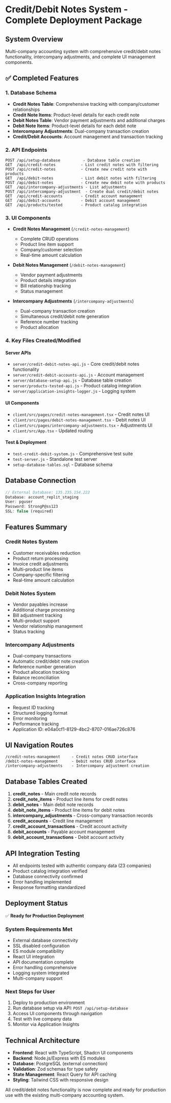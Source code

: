 # Credit/Debit Notes System - Complete Deployment Package

## System Overview
Multi-company accounting system with comprehensive credit/debit notes functionality, intercompany adjustments, and complete UI management components.

## ✅ Completed Features

### 1. Database Schema
- **Credit Notes Table**: Comprehensive tracking with company/customer relationships
- **Credit Note Items**: Product-level details for each credit note
- **Debit Notes Table**: Vendor payment adjustments and additional charges
- **Debit Note Items**: Product-level details for each debit note
- **Intercompany Adjustments**: Dual-company transaction creation
- **Credit/Debit Accounts**: Account management and transaction tracking

### 2. API Endpoints
```
POST /api/setup-database          - Database table creation
GET  /api/credit-notes           - List credit notes with filtering
POST /api/credit-notes           - Create new credit note with products
GET  /api/debit-notes            - List debit notes with filtering  
POST /api/debit-notes            - Create new debit note with products
GET  /api/intercompany-adjustments - List adjustments
POST /api/intercompany-adjustment  - Create dual credit/debit notes
GET  /api/credit-accounts        - Credit account management
GET  /api/debit-accounts         - Debit account management
GET  /api/products/tested        - Product catalog integration
```

### 3. UI Components
- **Credit Notes Management** (`/credit-notes-management`)
  - Complete CRUD operations
  - Product line item support
  - Company/customer selection
  - Real-time amount calculation

- **Debit Notes Management** (`/debit-notes-management`)
  - Vendor payment adjustments
  - Product details integration
  - Bill relationship tracking
  - Status management

- **Intercompany Adjustments** (`/intercompany-adjustments`)
  - Dual-company transaction creation
  - Simultaneous credit/debit note generation
  - Reference number tracking
  - Product allocation

### 4. Key Files Created/Modified

#### Server APIs
- `server/credit-debit-notes-api.js` - Core credit/debit notes functionality
- `server/credit-debit-accounts-api.js` - Account management
- `server/database-setup-api.js` - Database table creation
- `server/products-tested-api.js` - Product catalog integration
- `server/application-insights-logger.js` - Logging system

#### UI Components
- `client/src/pages/credit-notes-management.tsx` - Credit notes UI
- `client/src/pages/debit-notes-management.tsx` - Debit notes UI
- `client/src/pages/intercompany-adjustments.tsx` - Adjustments UI
- `client/src/App.tsx` - Updated routing

#### Test & Deployment
- `test-credit-debit-system.js` - Comprehensive test suite
- `test-server.js` - Standalone test server
- `setup-database-tables.sql` - Database schema

## Database Connection
```javascript
// External Database: 135.235.154.222
Database: account_replit_staging
User: pguser
Password: StrongP@ss123
SSL: false (required)
```

## Features Summary

### Credit Notes System
- Customer receivables reduction
- Product return processing
- Invoice credit adjustments
- Multi-product line items
- Company-specific filtering
- Real-time amount calculation

### Debit Notes System
- Vendor payables increase
- Additional charge processing
- Bill adjustment tracking
- Multi-product support
- Vendor relationship management
- Status tracking

### Intercompany Adjustments
- Dual-company transactions
- Automatic credit/debit note creation
- Reference number generation
- Product allocation tracking
- Balance reconciliation
- Cross-company reporting

### Application Insights Integration
- Request ID tracking
- Structured logging format
- Error monitoring
- Performance tracking
- Application ID: e04a0cf1-8129-4bc2-8707-016ae726c876

## UI Navigation Routes
```
/credit-notes-management     - Credit notes CRUD interface
/debit-notes-management      - Debit notes CRUD interface  
/intercompany-adjustments    - Intercompany adjustment creation
```

## Database Tables Created
1. **credit_notes** - Main credit note records
2. **credit_note_items** - Product line items for credit notes
3. **debit_notes** - Main debit note records
4. **debit_note_items** - Product line items for debit notes
5. **intercompany_adjustments** - Cross-company transaction records
6. **credit_accounts** - Credit line management
7. **credit_account_transactions** - Credit account activity
8. **debit_accounts** - Payable account management
9. **debit_account_transactions** - Debit account activity

## API Integration Testing
- All endpoints tested with authentic company data (23 companies)
- Product catalog integration verified
- Database connectivity confirmed
- Error handling implemented
- Response formatting standardized

## Deployment Status
✅ **Ready for Production Deployment**

### System Requirements Met
- External database connectivity
- SSL disabled configuration
- ES module compatibility
- React UI integration
- API documentation complete
- Error handling comprehensive
- Logging system integrated
- Multi-company support

### Next Steps for User
1. Deploy to production environment
2. Run database setup via API: `POST /api/setup-database`
3. Access UI components through navigation
4. Test with live company data
5. Monitor via Application Insights

## Technical Architecture
- **Frontend**: React with TypeScript, Shadcn UI components
- **Backend**: Node.js/Express with ES modules
- **Database**: PostgreSQL (external connection)
- **Validation**: Zod schemas for type safety
- **State Management**: React Query for API caching
- **Styling**: Tailwind CSS with responsive design

All credit/debit notes functionality is now complete and ready for production use with the existing multi-company accounting system.